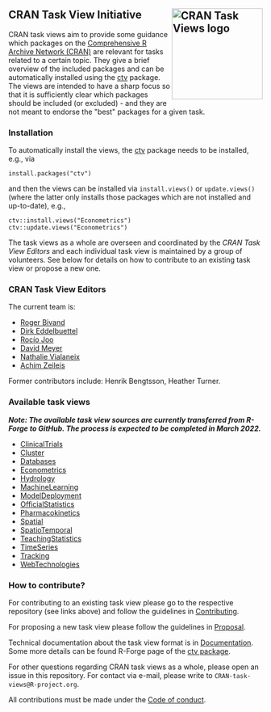 ## CRAN Task View Initiative <img src="https://avatars.githubusercontent.com/u/61115545" align="right" alt="CRAN Task Views logo" width="180" />

CRAN task views aim to provide some guidance which packages on the
[Comprehensive R Archive Network (CRAN)](https://CRAN.R-project.org/)
are relevant for tasks related to a certain topic. They give a brief
overview of the included packages and can be automatically installed using the
[ctv](https://CRAN.R-project.org/package=ctv) package. The views are intended to
have a sharp focus so that it is sufficiently clear which packages should be
included (or excluded) - and they are not meant to endorse the "best" packages
for a given task.


### Installation

To automatically install the views, the [ctv](https://CRAN.R-project.org/package=ctv)
package needs to be installed, e.g., via

```
install.packages("ctv")
```

and then the views can be installed via `install.views()` or `update.views()`
(where the latter only installs those packages which are not installed and up-to-date),
e.g.,

```
ctv::install.views("Econometrics")
ctv::update.views("Econometrics")
```

The task views as a whole are overseen and coordinated by the _CRAN Task View
Editors_ and each individual task view is maintained by a group of volunteers.
See below for details on how to contribute to an existing task view or propose
a new one.


### CRAN Task View Editors

The current team is:

* [Roger Bivand](https://github.com/rsbivand)
* [Dirk Eddelbuettel](https://github.com/eddelbuettel)
* [Rocío Joo](https://github.com/rociojoo)
* [David Meyer](https://github.com/davidjohannesmeyer)
* [Nathalie Vialaneix](https://github.com/tuxette)
* [Achim Zeileis](https://github.com/zeileis)

Former contributors include: Henrik Bengtsson, Heather Turner.


### Available task views

**_Note: The available task view sources are currently transferred from R-Forge to GitHub.
The process is expected to be completed in March 2022._**

* [ClinicalTrials](https://github.com/cran-task-views/ClinicalTrials/)
* [Cluster](https://github.com/cran-task-views/Cluster/)
* [Databases](https://github.com/cran-task-views/Databases/)
* [Econometrics](https://github.com/cran-task-views/Econometrics/)
* [Hydrology](https://github.com/cran-task-views/Hydrology/)
* [MachineLearning](https://github.com/cran-task-views/MachineLearning/)
* [ModelDeployment](https://github.com/cran-task-views/ModelDeployment/)
* [OfficialStatistics](https://github.com/cran-task-views/OfficialStatistics/)
* [Pharmacokinetics](https://github.com/cran-task-views/Pharmacokinetics/)
* [Spatial](https://github.com/cran-task-views/Spatial/)
* [SpatioTemporal](https://github.com/cran-task-views/SpatioTemporal/)
* [TeachingStatistics](https://github.com/cran-task-views/TeachingStatistics/)
* [TimeSeries](https://github.com/cran-task-views/TimeSeries/)
* [Tracking](https://github.com/cran-task-views/Tracking/)
* [WebTechnologies](https://github.com/cran-task-views/WebTechnologies/)


### How to contribute?

For contributing to an existing task view please go to the respective repository
(see links above) and follow the guidelines in [Contributing](Contributing.md).

For proposing a new task view please follow the guidelines in [Proposal](Proposal.md).

Technical documentation about the task view format is in [Documentation](Documentation.md).
Some more details can be found R-Forge page of the [ctv package](https://ctv.R-Forge.R-project.org/).

For other questions regarding CRAN task views as a whole, please open an issue in this repository.
For contact via e-mail, please write to `CRAN-task-views@R-project.org`.

All contributions must be made under the [Code of conduct](CodeOfConduct.md).
